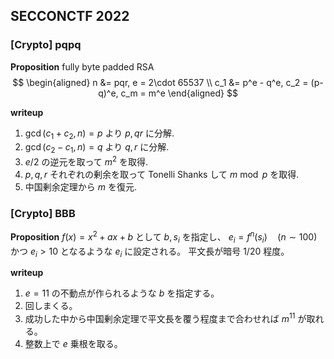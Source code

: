 
## SECCONCTF 2022
### [Crypto] pqpq
**Proposition**
fully byte padded RSA
$$
\begin{aligned}
n &= pqr, e = 2\cdot 65537 \\
c_1 &= p^e - q^e, c_2 = (p-q)^e, c_m = m^e
\end{aligned}
$$

**writeup**
1. $\gcd(c_1 + c_2, n) = p$ より $p, qr$ に分解.
2. $\gcd(c_2 - c_1, n) = q$ より $q, r$ に分解.
3. $e/2$ の逆元を取って $m^2$ を取得.
4. $p, q, r$ それぞれの剰余を取って Tonelli Shanks して $m \bmod p$ を取得.
5. 中国剰余定理から $m$ を復元.


### [Crypto] BBB
**Proposition**
$f(x) = x^2 + ax + b$ として $b, s_i$ を指定し、 $e_i = f^{n}(s_i) \quad (n\sim 100)$ かつ $e_i > 10$ となるような $e_i$ に設定される。
平文長が暗号 1/20 程度。

**writeup**
1. $e = 11$ の不動点が作られるような $b$ を指定する。
2. 回しまくる。
3. 成功した中から中国剰余定理で平文長を覆う程度まで合わせれば $m^{11}$ が取れる。
4. 整数上で $e$ 乗根を取る。
